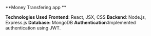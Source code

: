 **Money Transfering app **


**Technologies Used**
**Frontend**: React, JSX, CSS
**Backend**: Node.js, Express.js
**Database:** MongoDB
**Authentication**:Implemented authentication using JWT.
